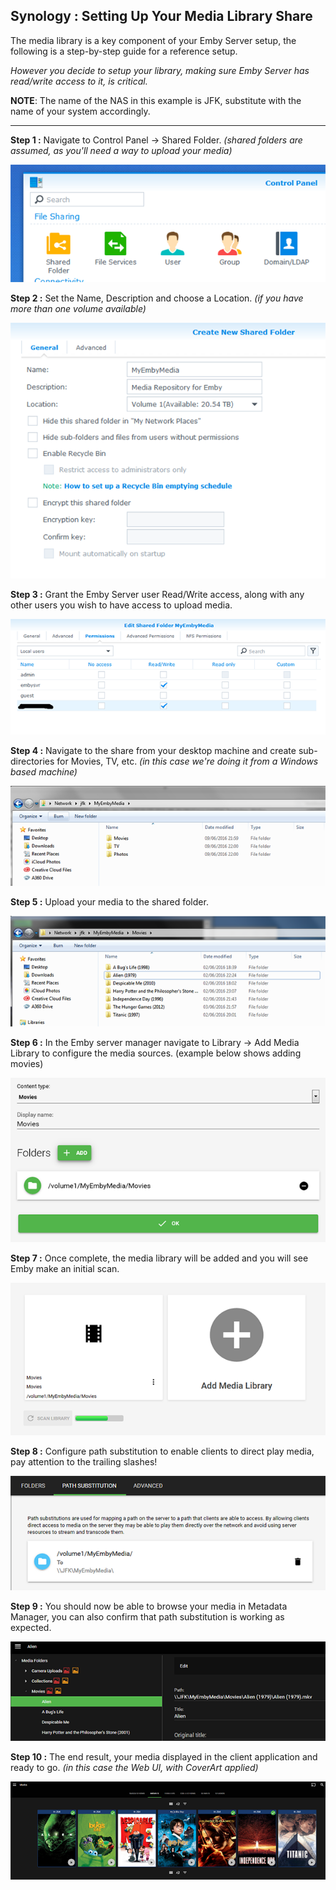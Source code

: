 ## Synology : Setting Up Your Media Library Share

The media library is a key component of your Emby Server setup, the following is a step-by-step guide for a reference setup.

_However you decide to setup your library, making sure Emby Server has read/write access to it, is critical._

__NOTE__: The name of the NAS in this example is JFK, substitute with the name of your system accordingly.

--------

__Step 1 :__ Navigate to Control Panel -> Shared Folder. _(shared folders are assumed, as you'll need a way to upload your media)_

![Step 1](images/synology/Synology-Setting-Up-Your-Media-Library-Share-Step-1.png "Synology : Setting Up Your Media Library Share - Step 1")

__Step 2 :__ Set the Name, Description and choose a Location. _(if you have more than one volume available)_

![Step 2](images/synology/Synology-Setting-Up-Your-Media-Library-Share-Step-2.png "Synology : Setting Up Your Media Library Share - Step 2")

__Step 3 :__ Grant the Emby Server user Read/Write access, along with any other users you wish to have access to upload media.

![Step 3](images/synology/Synology-Setting-Up-Your-Media-Library-Share-Step-3.png "Synology : Setting Up Your Media Library Share - Step 3")

__Step 4 :__ Navigate to the share from your desktop machine and create sub-directories for Movies, TV, etc. _(in this case we're doing it from a Windows based machine)_

![Step 4](images/synology/Synology-Setting-Up-Your-Media-Library-Share-Step-4.png "Synology : Setting Up Your Media Library Share - Step 4")

__Step 5 :__ Upload your media to the shared folder.

![Step 5](images/synology/Synology-Setting-Up-Your-Media-Library-Share-Step-5.png "Synology : Setting Up Your Media Library Share - Step 5")

__Step 6 :__ In the Emby server manager navigate to Library -> Add Media Library to configure the media sources. (example below shows adding movies)

![Step 6](images/synology/Synology-Setting-Up-Your-Media-Library-Share-Step-6.png "Synology : Setting Up Your Media Library Share - Step 6")

__Step 7 :__ Once complete, the media library will be added and you will see Emby make an initial scan.

![Step 7](images/synology/Synology-Setting-Up-Your-Media-Library-Share-Step-7.png "Synology : Setting Up Your Media Library Share - Step 7")

__Step 8 :__ Configure path substitution to enable clients to direct play media, pay attention to the trailing slashes!

![Step 8](images/synology/Synology-Setting-Up-Your-Media-Library-Share-Step-8.png "Synology : Setting Up Your Media Library Share - Step 8")

__Step 9 :__ You should now be able to browse your media in Metadata Manager, you can also confirm that path substitution is working as expected.

![Step 9](images/synology/Synology-Setting-Up-Your-Media-Library-Share-Step-9.png "Synology : Setting Up Your Media Library Share - Step 9")

__Step 10 :__ The end result, your media displayed in the client application and ready to go. _(in this case the Web UI, with CoverArt applied)_

![Step 10](images/synology/Synology-Setting-Up-Your-Media-Library-Share-Step-10.png "Synology : Setting Up Your Media Library Share - Step 10")
